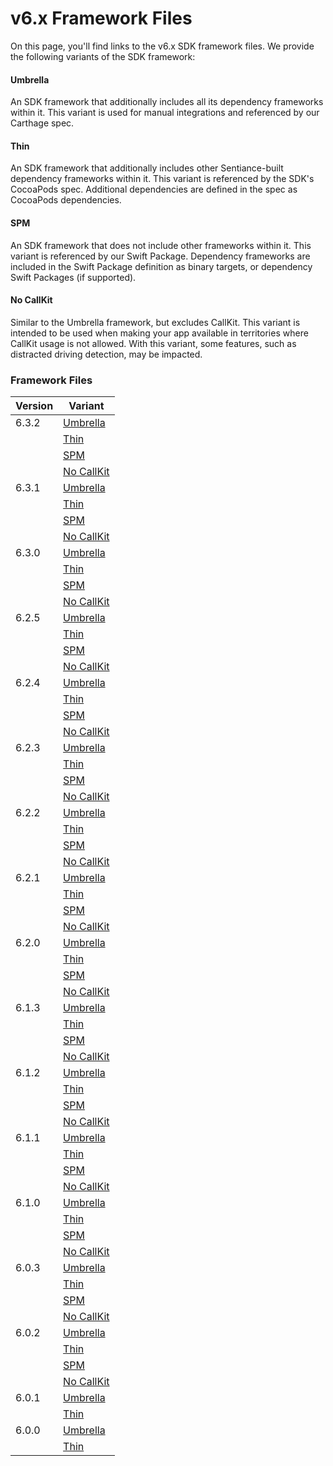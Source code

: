 # v6.x Framework Files

On this page, you'll find links to the v6.x SDK framework files. We provide the following variants of the SDK framework:

#### Umbrella

An SDK framework that additionally includes all its dependency frameworks within it. This variant is used for manual integrations and referenced by our Carthage spec.

#### Thin

An SDK framework that additionally includes other Sentiance-built dependency frameworks within it. This variant is referenced by the SDK's CocoaPods spec. Additional dependencies are defined in the spec as CocoaPods dependencies.

#### SPM

An SDK framework that does not include other frameworks within it. This variant is referenced by our Swift Package. Dependency frameworks are included in the Swift Package definition as binary targets, or dependency Swift Packages (if supported).

#### No CallKit

Similar to the Umbrella framework, but excludes CallKit. This variant is intended to be used when making your app available in territories where CallKit usage is not allowed. With this variant, some features, such as distracted driving detection, may be impacted.

### Framework Files

| Version | Variant                                                                                                                                     |
| ------- | ------------------------------------------------------------------------------------------------------------------------------------------- |
| 6.3.2   | [Umbrella](https://sentiance-u1-sdk-downloads.s3.eu-west-1.amazonaws.com/ios/frameworks/SENTSDK/6.0.2/SENTSDK-6.3.2.xcframework.zip)        |
|         | [Thin](https://sentiance-u1-sdk-downloads.s3.eu-west-1.amazonaws.com/ios/frameworks/SENTSDK/6.0.2/SENTSDK-thin-6.3.2.xcframework.zip)       |
|         | [SPM](https://sentiance-u1-sdk-downloads.s3.eu-west-1.amazonaws.com/ios/frameworks/SENTSDK/6.0.2/SENTSDK-spm-6.3.2.xcframework.zip)         |
|         | [No CallKit](https://sentiance-u1-sdk-downloads.s3.eu-west-1.amazonaws.com/ios/frameworks/SENTSDK/6.0.2/SENTSDK-noCK-6.3.2.xcframework.zip) |
| 6.3.1   | [Umbrella](https://sentiance-u1-sdk-downloads.s3.eu-west-1.amazonaws.com/ios/frameworks/SENTSDK/6.0.2/SENTSDK-6.3.1.xcframework.zip)        |
|         | [Thin](https://sentiance-u1-sdk-downloads.s3.eu-west-1.amazonaws.com/ios/frameworks/SENTSDK/6.0.2/SENTSDK-thin-6.3.1.xcframework.zip)       |
|         | [SPM](https://sentiance-u1-sdk-downloads.s3.eu-west-1.amazonaws.com/ios/frameworks/SENTSDK/6.0.2/SENTSDK-spm-6.3.1.xcframework.zip)         |
|         | [No CallKit](https://sentiance-u1-sdk-downloads.s3.eu-west-1.amazonaws.com/ios/frameworks/SENTSDK/6.0.2/SENTSDK-noCK-6.3.1.xcframework.zip) |
| 6.3.0   | [Umbrella](https://sentiance-u1-sdk-downloads.s3.eu-west-1.amazonaws.com/ios/frameworks/SENTSDK/6.0.2/SENTSDK-6.3.0.xcframework.zip)        |
|         | [Thin](https://sentiance-u1-sdk-downloads.s3.eu-west-1.amazonaws.com/ios/frameworks/SENTSDK/6.0.2/SENTSDK-thin-6.3.0.xcframework.zip)       |
|         | [SPM](https://sentiance-u1-sdk-downloads.s3.eu-west-1.amazonaws.com/ios/frameworks/SENTSDK/6.0.2/SENTSDK-spm-6.3.0.xcframework.zip)         |
|         | [No CallKit](https://sentiance-u1-sdk-downloads.s3.eu-west-1.amazonaws.com/ios/frameworks/SENTSDK/6.0.2/SENTSDK-noCK-6.3.0.xcframework.zip) |
| 6.2.5   | [Umbrella](https://sentiance-u1-sdk-downloads.s3.eu-west-1.amazonaws.com/ios/frameworks/SENTSDK/6.0.2/SENTSDK-6.2.5.xcframework.zip)        |
|         | [Thin](https://sentiance-u1-sdk-downloads.s3.eu-west-1.amazonaws.com/ios/frameworks/SENTSDK/6.0.2/SENTSDK-thin-6.2.5.xcframework.zip)       |
|         | [SPM](https://sentiance-u1-sdk-downloads.s3.eu-west-1.amazonaws.com/ios/frameworks/SENTSDK/6.0.2/SENTSDK-spm-6.2.5.xcframework.zip)         |
|         | [No CallKit](https://sentiance-u1-sdk-downloads.s3.eu-west-1.amazonaws.com/ios/frameworks/SENTSDK/6.0.2/SENTSDK-noCK-6.2.5.xcframework.zip) |
| 6.2.4   | [Umbrella](https://sentiance-u1-sdk-downloads.s3.eu-west-1.amazonaws.com/ios/frameworks/SENTSDK/6.0.2/SENTSDK-6.2.4.xcframework.zip)        |
|         | [Thin](https://sentiance-u1-sdk-downloads.s3.eu-west-1.amazonaws.com/ios/frameworks/SENTSDK/6.0.2/SENTSDK-thin-6.2.4.xcframework.zip)       |
|         | [SPM](https://sentiance-u1-sdk-downloads.s3.eu-west-1.amazonaws.com/ios/frameworks/SENTSDK/6.0.2/SENTSDK-spm-6.2.4.xcframework.zip)         |
|         | [No CallKit](https://sentiance-u1-sdk-downloads.s3.eu-west-1.amazonaws.com/ios/frameworks/SENTSDK/6.0.2/SENTSDK-noCK-6.2.4.xcframework.zip) |
| 6.2.3   | [Umbrella](https://sentiance-u1-sdk-downloads.s3.eu-west-1.amazonaws.com/ios/frameworks/SENTSDK/6.0.2/SENTSDK-6.2.3.xcframework.zip)        |
|         | [Thin](https://sentiance-u1-sdk-downloads.s3.eu-west-1.amazonaws.com/ios/frameworks/SENTSDK/6.0.2/SENTSDK-thin-6.2.3.xcframework.zip)       |
|         | [SPM](https://sentiance-u1-sdk-downloads.s3.eu-west-1.amazonaws.com/ios/frameworks/SENTSDK/6.0.2/SENTSDK-spm-6.2.3.xcframework.zip)         |
|         | [No CallKit](https://sentiance-u1-sdk-downloads.s3.eu-west-1.amazonaws.com/ios/frameworks/SENTSDK/6.0.2/SENTSDK-noCK-6.2.3.xcframework.zip) |
| 6.2.2   | [Umbrella](https://sentiance-u1-sdk-downloads.s3.eu-west-1.amazonaws.com/ios/frameworks/SENTSDK/6.0.2/SENTSDK-6.2.2.xcframework.zip)        |
|         | [Thin](https://sentiance-u1-sdk-downloads.s3.eu-west-1.amazonaws.com/ios/frameworks/SENTSDK/6.0.2/SENTSDK-thin-6.2.2.xcframework.zip)       |
|         | [SPM](https://sentiance-u1-sdk-downloads.s3.eu-west-1.amazonaws.com/ios/frameworks/SENTSDK/6.0.2/SENTSDK-spm-6.2.2.xcframework.zip)         |
|         | [No CallKit](https://sentiance-u1-sdk-downloads.s3.eu-west-1.amazonaws.com/ios/frameworks/SENTSDK/6.0.2/SENTSDK-noCK-6.2.2.xcframework.zip) |
| 6.2.1   | [Umbrella](https://sentiance-u1-sdk-downloads.s3.eu-west-1.amazonaws.com/ios/frameworks/SENTSDK/6.0.2/SENTSDK-6.2.1.xcframework.zip)        |
|         | [Thin](https://sentiance-u1-sdk-downloads.s3.eu-west-1.amazonaws.com/ios/frameworks/SENTSDK/6.0.2/SENTSDK-thin-6.2.1.xcframework.zip)       |
|         | [SPM](https://sentiance-u1-sdk-downloads.s3.eu-west-1.amazonaws.com/ios/frameworks/SENTSDK/6.0.2/SENTSDK-spm-6.2.1.xcframework.zip)         |
|         | [No CallKit](https://sentiance-u1-sdk-downloads.s3.eu-west-1.amazonaws.com/ios/frameworks/SENTSDK/6.0.2/SENTSDK-noCK-6.2.1.xcframework.zip) |
| 6.2.0   | [Umbrella](https://sentiance-u1-sdk-downloads.s3.eu-west-1.amazonaws.com/ios/frameworks/SENTSDK/6.0.2/SENTSDK-6.2.0.xcframework.zip)        |
|         | [Thin](https://sentiance-u1-sdk-downloads.s3.eu-west-1.amazonaws.com/ios/frameworks/SENTSDK/6.0.2/SENTSDK-thin-6.2.0.xcframework.zip)       |
|         | [SPM](https://sentiance-u1-sdk-downloads.s3.eu-west-1.amazonaws.com/ios/frameworks/SENTSDK/6.0.2/SENTSDK-spm-6.2.0.xcframework.zip)         |
|         | [No CallKit](https://sentiance-u1-sdk-downloads.s3.eu-west-1.amazonaws.com/ios/frameworks/SENTSDK/6.0.2/SENTSDK-noCK-6.2.0.xcframework.zip) |
| 6.1.3   | [Umbrella](https://sentiance-u1-sdk-downloads.s3.eu-west-1.amazonaws.com/ios/frameworks/SENTSDK/6.0.2/SENTSDK-6.1.3.xcframework.zip)        |
|         | [Thin](https://sentiance-u1-sdk-downloads.s3.eu-west-1.amazonaws.com/ios/frameworks/SENTSDK/6.0.2/SENTSDK-thin-6.1.3.xcframework.zip)       |
|         | [SPM](https://sentiance-u1-sdk-downloads.s3.eu-west-1.amazonaws.com/ios/frameworks/SENTSDK/6.0.2/SENTSDK-spm-6.1.3.xcframework.zip)         |
|         | [No CallKit](https://sentiance-u1-sdk-downloads.s3.eu-west-1.amazonaws.com/ios/frameworks/SENTSDK/6.0.2/SENTSDK-noCK-6.1.3.xcframework.zip) |
| 6.1.2   | [Umbrella](https://sentiance-u1-sdk-downloads.s3.eu-west-1.amazonaws.com/ios/frameworks/SENTSDK/6.0.2/SENTSDK-6.1.2.xcframework.zip)        |
|         | [Thin](https://sentiance-u1-sdk-downloads.s3.eu-west-1.amazonaws.com/ios/frameworks/SENTSDK/6.0.2/SENTSDK-thin-6.1.2.xcframework.zip)       |
|         | [SPM](https://sentiance-u1-sdk-downloads.s3.eu-west-1.amazonaws.com/ios/frameworks/SENTSDK/6.0.2/SENTSDK-spm-6.1.2.xcframework.zip)         |
|         | [No CallKit](https://sentiance-u1-sdk-downloads.s3.eu-west-1.amazonaws.com/ios/frameworks/SENTSDK/6.0.2/SENTSDK-noCK-6.1.2.xcframework.zip) |
| 6.1.1   | [Umbrella](https://sentiance-u1-sdk-downloads.s3.eu-west-1.amazonaws.com/ios/frameworks/SENTSDK/6.0.2/SENTSDK-6.1.1.xcframework.zip)        |
|         | [Thin](https://sentiance-u1-sdk-downloads.s3.eu-west-1.amazonaws.com/ios/frameworks/SENTSDK/6.0.2/SENTSDK-thin-6.1.1.xcframework.zip)       |
|         | [SPM](https://sentiance-u1-sdk-downloads.s3.eu-west-1.amazonaws.com/ios/frameworks/SENTSDK/6.0.2/SENTSDK-spm-6.1.1.xcframework.zip)         |
|         | [No CallKit](https://sentiance-u1-sdk-downloads.s3.eu-west-1.amazonaws.com/ios/frameworks/SENTSDK/6.0.2/SENTSDK-noCK-6.1.1.xcframework.zip) |
| 6.1.0   | [Umbrella](https://sentiance-u1-sdk-downloads.s3.eu-west-1.amazonaws.com/ios/frameworks/SENTSDK/6.0.2/SENTSDK-6.1.0.xcframework.zip)        |
|         | [Thin](https://sentiance-u1-sdk-downloads.s3.eu-west-1.amazonaws.com/ios/frameworks/SENTSDK/6.0.2/SENTSDK-thin-6.1.0.xcframework.zip)       |
|         | [SPM](https://sentiance-u1-sdk-downloads.s3.eu-west-1.amazonaws.com/ios/frameworks/SENTSDK/6.0.2/SENTSDK-spm-6.1.0.xcframework.zip)         |
|         | [No CallKit](https://sentiance-u1-sdk-downloads.s3.eu-west-1.amazonaws.com/ios/frameworks/SENTSDK/6.0.2/SENTSDK-noCK-6.1.0.xcframework.zip) |
| 6.0.3   | [Umbrella](https://sentiance-u1-sdk-downloads.s3.eu-west-1.amazonaws.com/ios/frameworks/SENTSDK/6.0.2/SENTSDK-6.0.3.xcframework.zip)        |
|         | [Thin](https://sentiance-u1-sdk-downloads.s3.eu-west-1.amazonaws.com/ios/frameworks/SENTSDK/6.0.2/SENTSDK-thin-6.0.3.xcframework.zip)       |
|         | [SPM](https://sentiance-u1-sdk-downloads.s3.eu-west-1.amazonaws.com/ios/frameworks/SENTSDK/6.0.2/SENTSDK-spm-6.0.3.xcframework.zip)         |
|         | [No CallKit](https://sentiance-u1-sdk-downloads.s3.eu-west-1.amazonaws.com/ios/frameworks/SENTSDK/6.0.2/SENTSDK-noCK-6.0.3.xcframework.zip) |
| 6.0.2   | [Umbrella](https://sentiance-u1-sdk-downloads.s3.eu-west-1.amazonaws.com/ios/frameworks/SENTSDK/6.0.2/SENTSDK-6.0.2.xcframework.zip)        |
|         | [Thin](https://sentiance-u1-sdk-downloads.s3.eu-west-1.amazonaws.com/ios/frameworks/SENTSDK/6.0.2/SENTSDK-thin-6.0.2.xcframework.zip)       |
|         | [SPM](https://sentiance-u1-sdk-downloads.s3.eu-west-1.amazonaws.com/ios/frameworks/SENTSDK/6.0.2/SENTSDK-spm-6.0.2.xcframework.zip)         |
|         | [No CallKit](https://sentiance-u1-sdk-downloads.s3.eu-west-1.amazonaws.com/ios/frameworks/SENTSDK/6.0.2/SENTSDK-noCK-6.0.2.xcframework.zip) |
| 6.0.1   | [Umbrella](https://sentiance-u1-sdk-downloads.s3.eu-west-1.amazonaws.com/ios/frameworks/SENTSDK-6.0.1.xcframework.zip)                      |
|         | [Thin](https://sentiance-u1-sdk-downloads.s3.eu-west-1.amazonaws.com/ios/frameworks/SENTSDK-thin-6.0.1.xcframework.zip)                     |
| 6.0.0   | [Umbrella](https://sentiance-u1-sdk-downloads.s3.eu-west-1.amazonaws.com/ios/frameworks/SENTSDK-6.0.0.xcframework.zip)                      |
|         | [Thin](https://sentiance-u1-sdk-downloads.s3.eu-west-1.amazonaws.com/ios/frameworks/SENTSDK-thin-6.0.0.xcframework.zip)                     |
